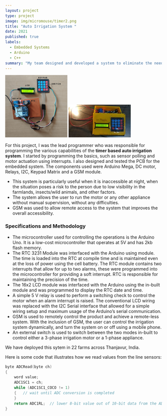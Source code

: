 ```yaml
---
layout: project
type: project
image: img/micromouse/timer2.png
title: "Auto Irrigation System "
date: 2021
published: true
labels:
  - Embedded Systems
  - Arduino
  - C++
summary: "My team designed and developed a system to eliminate the need to perform the redundant task of controlling the motor irrigation system."
---
```


<div class="text-center p-4">
  <img width="200px" src="../img/micromouse/timer1.png" class="img-thumbnail" >
  <img width="200px" src="../img/micromouse/timer3.png" class="img-thumbnail" >
</div>

For this project, I was the lead programmer who was responsible for programming the various capabilities of the **timer based auto irrigation system**.  I started by programming the basics, such as sensor polling and motor actuation using interrupts. I also designed and tested the PCB for the embedded system. The components used were Arduino Mega, DC motor, Relays, I2C, Keypad Matrix and a GSM module.

- This system is particularly useful when it is inaccessible at night, when the situation poses a risk to the person due to low visibility in the farmlands, insects/wild animals, and other factors. 
- The system allows the user to run the motor or any other appliance without manual supervision, without any difficulties. 
- GSM was used to allow remote access to the system that improves the overall accessibility.

<h3>Specifications and Methodology</h3>

<ul>
  <li> The microcontroller used for controlling the operations is the Arduino Uno. It is a low-cost microcontroller that operates at 5V and has 2kb flash memory. </li>
  <li> The RTC 3231 Module was interfaced with the Arduino using <RTC3231.h> module. The time is loaded into the RTC at compile time and is maintained even at the loss of  power using the cell battery. The RTC module contains two interrupts that allow for up to two alarms, these were programmed into the microcontroller for providing a soft interrupt. RTC is responsible for maintaining the precision of the time. </li>
  <li> The 16x2 LCD module was interfaced with the Arduino using the <LCD.h> in-built module and was programmed to display the RTC date and time. </li>
  <li> A simple 5 V relay is used to perform a switching check to control the motor when an alarm interrupt is raised. The conventional LCD wiring was replaced with the I2C  Serial interface that allowed for a simple wiring setup and maximum usage of the Arduino’s serial communication. </li>
  <li> GSM is used to remotely control the product and achieve a remote-less system. With the inclusion of GSM, the user can control the irrigation system dynamically, and turn the system on or off using a mobile phone. </li>
  <li> An external switch is used to switch between the two modes in-built to control either a 3-phase irrigation motor or a 1-phase appliance. </li>
</ul>

We have deployed this sytem in 22 farms across Thanjavur, India.

Here is some code that illustrates how we read values from the line sensors:

```cpp
byte ADCRead(byte ch)
{
    word value;
    ADC1SC1 = ch;
    while (ADC1SC1_COCO != 1)
    {   // wait until ADC conversion is completed   
    }
    return ADC1RL;  // lower 8-bit value out of 10-bit data from the ADC
}
```
